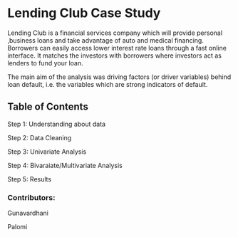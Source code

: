 # Lending Club Case Study



Lending Club is a financial services company which will provide personal ,business loans and take advantage of auto and medical financing.
 
Borrowers can easily access lower interest rate loans through a fast online interface. It matches the investors with borrowers where investors act as lenders to fund your loan.

The main aim of the analysis was driving factors (or driver variables) behind loan default, i.e. the variables which are strong indicators of default.



## Table of Contents
Step 1: Understanding about data

Step 2: Data Cleaning

Step 3: Univariate Analysis

Step 4: Bivaraiate/Multivariate Analysis

Step 5: Results



### Contributors:

  Gunavardhani
  
  Palomi
